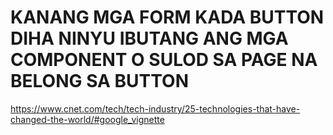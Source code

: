 # KANANG MGA FORM KADA BUTTON DIHA NINYU IBUTANG ANG MGA COMPONENT O SULOD SA PAGE NA BELONG SA BUTTON












https://www.cnet.com/tech/tech-industry/25-technologies-that-have-changed-the-world/#google_vignette
